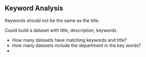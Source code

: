 ## Keyword Analysis

Keywords should not be the same as the title.

Could build a dataset with title, description, keywords

* How many datasets have matching keywords and title?
* How many datasets include the department in the key words?
* 
